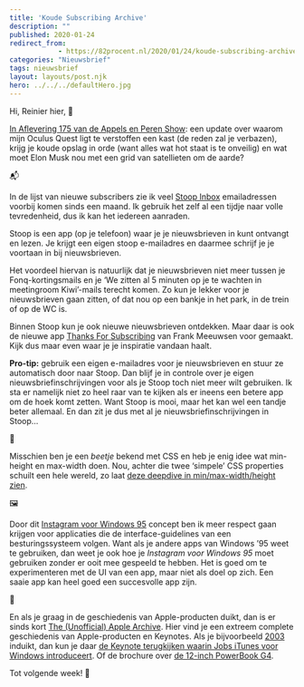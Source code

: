 ```yaml
---
title: 'Koude Subscribing Archive'
description: ""
published: 2020-01-24
redirect_from: 
            - https://82procent.nl/2020/01/24/koude-subscribing-archive/
categories: "Nieuwsbrief"
tags: nieuwsbrief	
layout: layouts/post.njk
hero: ../../../defaultHero.jpg
---
```

<!-- wp:paragraph -->

Hi, Reinier hier, 👋

<!-- /wp:paragraph -->

<!-- wp:paragraph -->

[In Aflevering 175 van de Appels en Peren Show](https://www.appelsenperenshow.nl/175): een update over waarom mijn Oculus Quest ligt te verstoffen een kast (de reden zal je verbazen), krijg je koude opslag in orde (want alles wat hot staat is te onveilig) en wat moet Elon Musk nou met een grid van satellieten om de aarde?

<!-- /wp:paragraph -->

<!-- wp:paragraph -->

📬

<!-- /wp:paragraph -->

<!-- wp:paragraph -->

In de lijst van nieuwe subscribers zie ik veel [Stoop Inbox](https://stoopinbox.com) emailadressen voorbij komen sinds een maand. Ik gebruik het zelf al een tijdje naar volle tevredenheid, dus ik kan het iedereen aanraden.

<!-- /wp:paragraph -->

<!-- wp:paragraph -->

Stoop is een app (op je telefoon) waar je je nieuwsbrieven in kunt ontvangt en lezen. Je krijgt een eigen stoop e-mailadres en daarmee schrijf je je voortaan in bij nieuwsbrieven.

<!-- /wp:paragraph -->

<!-- wp:paragraph -->

Het voordeel hiervan is natuurlijk dat je nieuwsbrieven niet meer tussen je Fonq-kortingsmails en je ‘We zitten al 5 minuten op je te wachten in meetingroom Kiwi’-mails terecht komen. Zo kun je lekker voor je nieuwsbrieven gaan zitten, of dat nou op een bankje in het park, in de trein of op de WC is.

<!-- /wp:paragraph -->

<!-- wp:paragraph -->

Binnen Stoop kun je ook nieuwe nieuwsbrieven ontdekken. Maar daar is ook de nieuwe app [Thanks For Subscribing](https://thanksforsubscribing.app/) van Frank Meeuwsen voor gemaakt. Kijk dus maar even waar je je inspiratie vandaan haalt.

<!-- /wp:paragraph -->

<!-- wp:paragraph -->

**Pro-tip:** gebruik een eigen e-mailadres voor je nieuwsbrieven en stuur ze automatisch door naar Stoop. Dan blijf je in controle over je eigen nieuwsbriefinschrijvingen voor als je Stoop toch niet meer wilt gebruiken. Ik sta er namelijk niet zo heel raar van te kijken als er ineens een betere app om de hoek komt zetten. Want Stoop is mooi, maar het kan wel een tandje beter allemaal. En dan zit je dus met al je nieuwsbriefinschrijvingen in Stoop…

<!-- /wp:paragraph -->

<!-- wp:paragraph -->

📐

<!-- /wp:paragraph -->

<!-- wp:paragraph -->

Misschien ben je een _beetje_ bekend met CSS en heb je enig idee wat min-height en max-width doen. Nou, achter die twee ‘simpele’ CSS properties schuilt een hele wereld, zo laat [deze deepdive in min/max-width/height zien](https://ishadeed.com/article/min-max-css/).

<!-- /wp:paragraph -->

<!-- wp:paragraph -->

🖼

<!-- /wp:paragraph -->

<!-- wp:paragraph -->

Door dit [Instagram voor Windows 95](https://www.behance.net/gallery/41023081/Instagram-for-Win95) concept ben ik meer respect gaan krijgen voor applicaties die de interface-guidelines van een besturingssysteem volgen. Want als je andere apps van Windows ’95 weet te gebruiken, dan weet je ook hoe je _Instagram voor Windows 95_ moet gebruiken zonder er ooit mee gespeeld te hebben. Het is goed om te experimenteren met de UI van een app, maar niet als doel op zich. Een saaie app kan heel goed een succesvolle app zijn.

<!-- /wp:paragraph -->

<!-- wp:paragraph -->

🍎

<!-- /wp:paragraph -->

<!-- wp:paragraph -->

En als je graag in de geschiedenis van Apple-producten duikt, dan is er sinds kort [The (Unofficial) Apple Archive](https://www.applearchive.org). Hier vind je een extreem complete geschiedenis van Apple-producten en Keynotes. Als je bijvoorbeeld [2003](https://www.applearchive.org/2003) induikt, dan kun je daar [de Keynote terugkijken waarin Jobs iTunes voor Windows introduceert](https://www.applearchive.org/2003-feed/apple-special-event-october-16-2003). Of de brochure over [de 12-inch PowerBook G4](https://www.applearchive.org/2003-feed/12-inch-powerbook-g4-brochure).

<!-- /wp:paragraph -->

<!-- wp:paragraph -->

Tot volgende week! 👋

<!-- /wp:paragraph -->

<!-- wp:block {"ref":214} /-->
